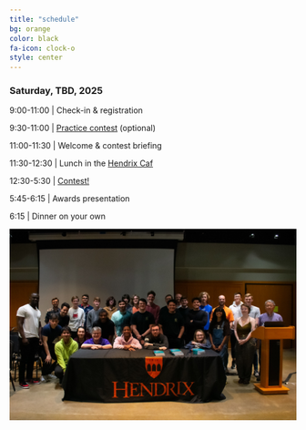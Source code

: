 ```yaml
---
title: "schedule"
bg: orange
color: black
fa-icon: clock-o
style: center
---
```


### Saturday, TBD, 2025

9:00-11:00 \| Check-in & registration

9:30-11:00 \| [Practice contest](https://hcpc24.kattis.com/contests/hcpc24practice) (optional)

11:00-11:30 \| Welcome & contest briefing

11:30-12:30 \| Lunch in the [Hendrix Caf](https://www.hendrix.edu/diningservices/default.aspx?id=1011)

12:30-5:30 \| [Contest!](https://hcpc24.kattis.com/contests/hcpc24)

5:45-6:15 \| Awards presentation

6:15 \| Dinner on your own

<img src="img/group24.jpg" />
